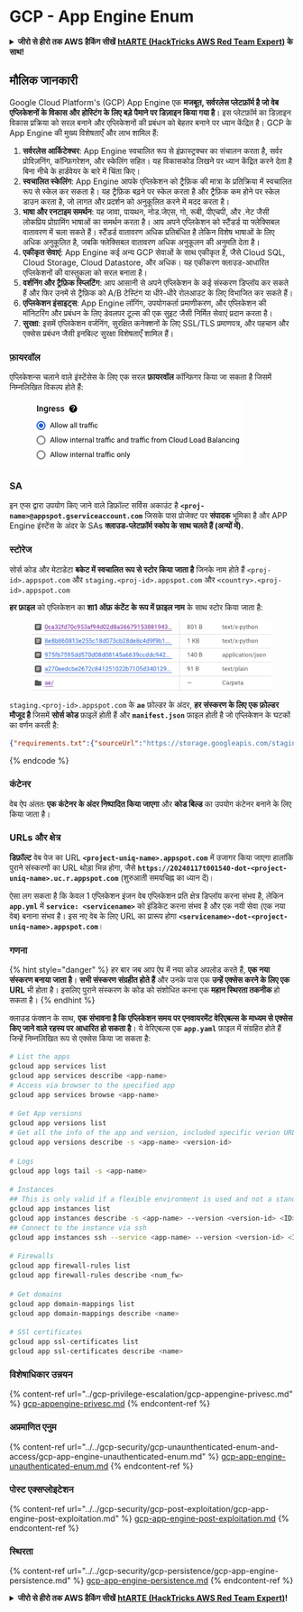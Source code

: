# GCP - App Engine Enum

<details>

<summary><strong>जीरो से हीरो तक AWS हैकिंग सीखें</strong> <a href="https://training.hacktricks.xyz/courses/arte"><strong>htARTE (HackTricks AWS Red Team Expert)</strong></a><strong> के साथ!</strong></summary>

HackTricks का समर्थन करने के अन्य तरीके:

* अगर आप अपनी **कंपनी का विज्ञापन HackTricks में देखना चाहते हैं** या **HackTricks को PDF में डाउनलोड करना चाहते हैं** तो [**सब्सक्रिप्शन प्लान**](https://github.com/sponsors/carlospolop) देखें!
* [**आधिकारिक PEASS और HackTricks स्वैग**](https://peass.creator-spring.com) प्राप्त करें
* हमारे विशेष [**NFTs**](https://opensea.io/collection/the-peass-family) कलेक्शन [**The PEASS Family**](https://opensea.io/collection/the-peass-family) खोजें
* **शामिल हों** 💬 [**डिस्कॉर्ड समूह**](https://discord.gg/hRep4RUj7f) या [**टेलीग्राम समूह**](https://t.me/peass) या हमें **ट्विटर** 🐦 [**@hacktricks_live**](https://twitter.com/hacktricks_live)** पर फॉलो** करें।
* **हैकिंग ट्रिक्स साझा करें** [**HackTricks**](https://github.com/carlospolop/hacktricks) और [**HackTricks Cloud**](https://github.com/carlospolop/hacktricks-cloud) github repos को PR जमा करके।

</details>

## मौलिक जानकारी <a href="#reviewing-app-engine-configurations" id="reviewing-app-engine-configurations"></a>


Google Cloud Platform's (GCP) App Engine एक **मजबूत, सर्वरलेस प्लेटफ़ॉर्म है जो वेब एप्लिकेशनों के विकास और होस्टिंग के लिए बड़े पैमाने पर डिज़ाइन किया गया है**। इस प्लेटफ़ॉर्म का डिज़ाइन विकास प्रक्रिया को सरल बनाने और एप्लिकेशनों की प्रबंधन को बेहतर बनाने पर ध्यान केंद्रित है। GCP के App Engine की मुख्य विशेषताएँ और लाभ शामिल हैं:

1. **सर्वरलेस आर्किटेक्चर**: App Engine स्वचालित रूप से इंफ्रास्ट्रक्चर का संचालन करता है, सर्वर प्रोविज़निंग, कॉन्फ़िगरेशन, और स्केलिंग सहित। यह विकासकोड लिखने पर ध्यान केंद्रित करने देता है बिना नीचे के हार्डवेयर के बारे में चिंता किए।
2. **स्वचालित स्केलिंग**: App Engine आपके एप्लिकेशन को ट्रैफ़िक की मात्रा के प्रतिक्रिया में स्वचालित रूप से स्केल कर सकता है। यह ट्रैफ़िक बढ़ने पर स्केल करता है और ट्रैफ़िक कम होने पर स्केल डाउन करता है, जो लागत और प्रदर्शन को अनुकूलित करने में मदद करता है।
3. **भाषा और रनटाइम समर्थन**: यह जावा, पायथन, नोड.जेएस, गो, रूबी, पीएचपी, और .नेट जैसी लोकप्रिय प्रोग्रामिंग भाषाओं का समर्थन करता है। आप अपने एप्लिकेशन को स्टैंडर्ड या फ्लेक्सिबल वातावरण में चला सकते हैं। स्टैंडर्ड वातावरण अधिक प्रतिबंधित है लेकिन विशेष भाषाओं के लिए अधिक अनुकूलित है, जबकि फ्लेक्सिबल वातावरण अधिक अनुकूलन की अनुमति देता है।
4. **एकीकृत सेवाएं**: App Engine कई अन्य GCP सेवाओं के साथ एकीकृत है, जैसे Cloud SQL, Cloud Storage, Cloud Datastore, और अधिक। यह एकीकरण क्लाउड-आधारित एप्लिकेशनों की वास्तुकला को सरल बनाता है।
5. **वर्शनिंग और ट्रैफ़िक स्प्लिटिंग**: आप आसानी से अपने एप्लिकेशन के कई संस्करण डिप्लॉय कर सकते हैं और फिर उनमें से ट्रैफ़िक को A/B टेस्टिंग या धीरे-धीरे रोलआउट के लिए विभाजित कर सकते हैं।
6. **एप्लिकेशन इंसाइट्स**: App Engine लॉगिंग, उपयोगकर्ता प्रमाणीकरण, और एप्लिकेशन की मॉनिटरिंग और प्रबंधन के लिए डेवलपर टूल्स की एक सुइट जैसी निर्मित सेवाएं प्रदान करता है।
7. **सुरक्षा**: इसमें एप्लिकेशन वर्जनिंग, सुरक्षित कनेक्शनों के लिए SSL/TLS प्रमाणपत्र, और पहचान और एक्सेस प्रबंधन जैसी इनबिल्ट सुरक्षा विशेषताएँ शामिल हैं।

### फ़ायरवॉल

एप्लिकेशन्स चलाने वाले इंस्टेंसेस के लिए एक सरल **फ़ायरवॉल** कॉन्फ़िगर किया जा सकता है जिसमें निम्नलिखित विकल्प होते हैं:

<figure><img src="../../../.gitbook/assets/image (3) (1) (2).png" alt=""><figcaption></figcaption></figure>

### SA

इन एप्स द्वारा उपयोग किए जाने वाले डिफ़ॉल्ट सर्विस अकाउंट है **`<proj-name>@appspot.gserviceaccount.com`** जिसके पास प्रोजेक्ट पर **संपादक** भूमिका है और APP Engine इंस्टेंस के अंदर के SAs **क्लाउड-प्लेटफ़ॉर्म स्कोप के साथ चलते हैं (अन्यों में).**

### स्टोरेज

सोर्स कोड और मेटाडेटा **बकेट में स्वचालित रूप से स्टोर किया जाता है** जिनके नाम होते हैं `<proj-id>.appspot.com` और `staging.<proj-id>.appspot.com` और `<country>.<proj-id>.appspot.com`&#x20;

**हर फ़ाइल** को एप्लिकेशन का **शा1 ऑफ़ कंटेंट के रूप में फ़ाइल नाम** के साथ स्टोर किया जाता है:

<figure><img src="../../../.gitbook/assets/image (4) (6).png" alt=""><figcaption></figcaption></figure>

`staging.<proj-id>.appspot.com` के **`ae`** फ़ोल्डर के अंदर, **हर संस्करण के लिए एक फ़ोल्डर मौजूद है** जिसमें **सोर्स कोड** फ़ाइलें होती हैं और **`manifest.json`** फ़ाइल होती है जो एप्लिकेशन के घटकों का वर्णन करती है:
```json
{"requirements.txt":{"sourceUrl":"https://storage.googleapis.com/staging.onboarding-host-98efbf97812843.appspot.com/a270eedcbe2672c841251022b7105d340129d108","sha1Sum":"a270eedc_be2672c8_41251022_b7105d34_0129d108"},"main_test.py":{"sourceUrl":"https://storage.googleapis.com/staging.onboarding-host-98efbf97812843.appspot.com/0ca32fd70c953af94d02d8a36679153881943f32","sha1Sum":"0ca32fd7_0c953af9_4d02d8a ...
```
{% endcode %}

### कंटेनर

वेब ऐप अंततः **एक कंटेनर के अंदर निष्पादित किया जाएगा** और **कोड बिल्ड** का उपयोग कंटेनर बनाने के लिए किया जाता है।

### URLs और क्षेत्र

**डिफ़ॉल्ट** वेब पेज का URL **`<project-uniq-name>.appspot.com`** में उजागर किया जाएगा हालांकि पुराने संस्करणों का URL थोड़ा भिन्न होगा, जैसे **`https://20240117t001540-dot-<project-uniq-name>.uc.r.appspot.com`** (शुरुआती समयचिह्न का ध्यान दें)।

ऐसा लग सकता है कि केवल 1 एप्लिकेशन इंजन वेब एप्लिकेशन प्रति क्षेत्र डिप्लॉय करना संभव है, लेकिन **`app.yml`** में **`service: <servicename>`** को इंडिकेट करना संभव है और एक नयी सेवा (एक नया वेब) बनाना संभव है। इस नए वेब के लिए URL का प्रारूप होगा **`<servicename>-dot-<project-uniq-name>.appspot.com`**।

### गणना

{% hint style="danger" %}
हर बार जब आप ऐप में नया कोड अपलोड करते हैं, **एक नया संस्करण बनाया जाता है**। **सभी संस्करण संग्रहीत होते हैं** और उनके पास एक **उन्हें एक्सेस करने के लिए एक URL** भी होता है। इसलिए पुराने संस्करण के कोड को संशोधित करना एक **महान स्थिरता तकनीक** हो सकता है।
{% endhint %}

क्लाउड फंक्शन के साथ, **एक संभावना है कि एप्लिकेशन समय पर एनवायरमेंट वेरिएबल्स के माध्यम से एक्सेस किए जाने वाले रहस्य पर आधारित हो सकता है**। ये वेरिएबल्स एक **`app.yaml`** फ़ाइल में संग्रहित होते हैं जिन्हें निम्नलिखित रूप से एक्सेस किया जा सकता है:
```bash
# List the apps
gcloud app services list
gcloud app services describe <app-name>
# Access via browser to the specified app
gcloud app services browse <app-name>

# Get App versions
gcloud app versions list
# Get all the info of the app and version, included specific verion URL and the env
gcloud app versions describe -s <app-name> <version-id>

# Logs
gcloud app logs tail -s <app-name>

# Instances
## This is only valid if a flexible environment is used and not a standard one
gcloud app instances list
gcloud app instances describe -s <app-name> --version <version-id> <ID>
## Connect to the instance via ssh
gcloud app instances ssh --service <app-name> --version <version-id> <ID>

# Firewalls
gcloud app firewall-rules list
gcloud app firewall-rules describe <num_fw>

# Get domains
gcloud app domain-mappings list
gcloud app domain-mappings describe <name>

# SSl certificates
gcloud app ssl-certificates list
gcloud app ssl-certificates describe <name>
```
### विशेषाधिकार उन्नयन

{% content-ref url="../gcp-privilege-escalation/gcp-appengine-privesc.md" %}
[gcp-appengine-privesc.md](../gcp-privilege-escalation/gcp-appengine-privesc.md)
{% endcontent-ref %}

### अप्रमाणित एनुम

{% content-ref url="../../gcp-security/gcp-unaunthenticated-enum-and-access/gcp-app-engine-unauthenticated-enum.md" %}
[gcp-app-engine-unauthenticated-enum.md](../../gcp-security/gcp-unaunthenticated-enum-and-access/gcp-app-engine-unauthenticated-enum.md)
{% endcontent-ref %}

### पोस्ट एक्सप्लोइटेशन

{% content-ref url="../../gcp-security/gcp-post-exploitation/gcp-app-engine-post-exploitation.md" %}
[gcp-app-engine-post-exploitation.md](../../gcp-security/gcp-post-exploitation/gcp-app-engine-post-exploitation.md)
{% endcontent-ref %}

### स्थिरता

{% content-ref url="../../gcp-security/gcp-persistence/gcp-app-engine-persistence.md" %}
[gcp-app-engine-persistence.md](../../gcp-security/gcp-persistence/gcp-app-engine-persistence.md)
{% endcontent-ref %}

<details>

<summary><strong>जीरो से हीरो तक AWS हैकिंग सीखें</strong> <a href="https://training.hacktricks.xyz/courses/arte"><strong>htARTE (HackTricks AWS Red Team Expert)</strong></a><strong>!</strong></summary>

HackTricks का समर्थन करने के अन्य तरीके:

* यदि आप चाहते हैं कि आपकी **कंपनी HackTricks में विज्ञापित हो** या **HackTricks को PDF में डाउनलोड करें** तो [**सब्सक्रिप्शन प्लान्स**](https://github.com/sponsors/carlospolop) देखें!
* [**आधिकारिक PEASS & HackTricks स्वैग**](https://peass.creator-spring.com) प्राप्त करें
* हमारे विशेष [**NFTs**](https://opensea.io/collection/the-peass-family) कलेक्शन [**The PEASS Family**](https://opensea.io/collection/the-peass-family) खोजें
* **जुड़ें** 💬 [**डिस्कॉर्ड समूह**](https://discord.gg/hRep4RUj7f) या [**टेलीग्राम समूह**](https://t.me/peass) में या हमें **ट्विटर** 🐦 [**@hacktricks_live**](https://twitter.com/hacktricks_live)** पर फॉलो** करें।
* **हैकिंग ट्रिक्स साझा करें और PRs सबमिट करें** [**HackTricks**](https://github.com/carlospolop/hacktricks) और [**HackTricks Cloud**](https://github.com/carlospolop/hacktricks-cloud) github रेपो में।

</details>
